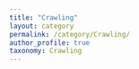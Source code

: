 ```yaml
---
title: "Crawling"
layout: category
permalink: /category/Crawling/
author_profile: true
taxonomy: Crawling
---
```

